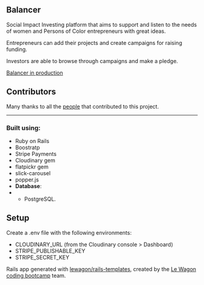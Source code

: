 ## Balancer 

Social Impact Investing platform that aims to support and listen to the needs of women and Persons of Color entrepreneurs with great ideas. 

Entrepreneurs can add their projects and create campaigns for raising funding.

Investors are able to browse through campaigns and make a pledge.



[Balancer in production](https://balancer-lw.herokuapp.com/ "CTRL/CMD + click to open in a new tab")


## Contributors

Many thanks to all the [people](https://github.com/DariusPirvulescu/Balancer/graphs/contributors) that contributed to this project. 

-----------------------------


### Built using:
- Ruby on Rails
- Boostratp
- Stripe Payments
- Cloudinary gem
- flatpickr gem
- slick-carousel
- popper.js
- **Database**:
- - PostgreSQL.

## Setup

Create a .env file with the following environments:
- CLOUDINARY_URL (from the Cloudinary console > Dashboard)
- STRIPE_PUBLISHABLE_KEY
- STRIPE_SECRET_KEY


Rails app generated with [lewagon/rails-templates](https://github.com/lewagon/rails-templates), created by the [Le Wagon coding bootcamp](https://www.lewagon.com) team.
